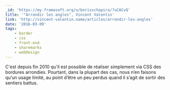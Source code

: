 ```yaml
---
_id: 'https://my.framasoft.org/u/borisschapira/?uCACvQ'
title: '"Arrondir les angles", Vincent Valentin'
link: 'http://vincent-valentin.name/articles/arrondir-les-angles'
date: '2016-03-09'
tags:
    - border
    - css
    - front-end
    - sharemarks
    - webDesign
---
```


<div class="markdown"><p>C'est depuis fin 2010 qu’il est possible de réaliser simplement via CSS des bordures arrondies. Pourtant, dans la plupart des cas, nous n’en faisons qu’un usage limité, au point d’être un peu perdus quand il s’agit de sortir des sentiers battus.
</p></div>
